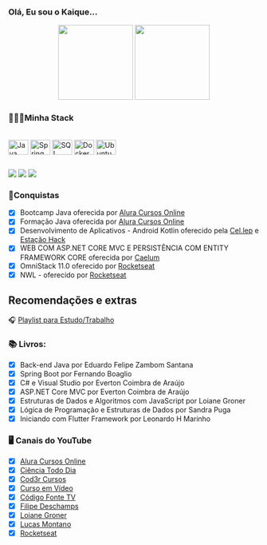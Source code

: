 ### Olá, Eu sou o Kaique...

<div align="center">
  <img height="150em" src="https://github-readme-stats.vercel.app/api?username=kbdemiranda&show_icons=true&theme=dark&include_all_commits=true&count_private=true"/>
  <img height="150em" src="https://github-readme-stats.vercel.app/api/top-langs/?username=kbdemiranda&langs_count=2&theme=dark"/>
</div>

### 👨🏻‍💻Minha Stack
<div style="display: inline_block"></br>
  <img align="center" alt="Java icon" height="30" width="40"
  src="https://cdn.jsdelivr.net/gh/devicons/devicon/icons/java/java-original.svg">
  <img align="center" alt="Spring icon" height="30" width="40" src="https://cdn.jsdelivr.net/gh/devicons/devicon/icons/spring/spring-original.svg">
  <img align="center" alt="SQL Server icon" height="30" width="40"
src="https://cdn.jsdelivr.net/gh/devicons/devicon/icons/microsoftsqlserver/microsoftsqlserver-plain-wordmark.svg">
  <img align="center" alt="Docker icon" height="30" width="40"
  src="https://cdn.jsdelivr.net/gh/devicons/devicon/icons/docker/docker-original-wordmark.svg">
  <img align="center" alt="Ubuntu icon" height="30" width="40"
  src="https://cdn.jsdelivr.net/gh/devicons/devicon/icons/ubuntu/ubuntu-plain-wordmark.svg">
</div>

##

<div> 
  <a href="https://linktr.ee/kbdemiranda" target="_blank"><img src="https://img.shields.io/badge/linktree-39E09B?style=for-the-badge&logo=linktree&logoColor=white" target="_blank"></a>
  <a href="https://www.linkedin.com/in/kbdemiranda" target="_blank"><img src="https://img.shields.io/badge/-LinkedIn-%230077B5?style=for-the-badge&logo=linkedin&logoColor=white" target="_blank"></a> 
    <a href="https://twitter.com/kbdemiranda" target="_blank"><img src="https://img.shields.io/badge/Twitter-1DA1F2?style=for-the-badge&logo=twitter&logoColor=white" target="_blank"></a>
</div>

### 🏅Conquistas

 - [x] Bootcamp Java oferecida por <a href="https://www.alura.com.br/" target="_blank">Alura Cursos Online</a>
 - [x] Formação Java oferecida por <a href="https://www.alura.com.br/" target="_blank">Alura Cursos Online</a>
 - [x] Desenvolvimento de Aplicativos - Android Kotlin oferecido pela <a href="https://br.cellep.com/estacaohack/" target="_blank">Cel.lep</a> e <a href="https://estacaohack.fb.com/" target="_blank">Estação Hack</a>
 - [x] WEB COM ASP.NET CORE MVC E PERSISTÊNCIA COM ENTITY FRAMEWORK CORE oferecida por <a href="https://www.caelum.com.br/" target="_blank">Caelum</a>
 - [x] OmniStack 11.0 oferecido por <a href="" target="_blank">Rocketseat</a>
 - [x] NWL - oferecido por <a href="" target="_blank">Rocketseat</a>

## Recomendações e extras
🎧 <a href="https://open.spotify.com/playlist/7r89NcFsOLLtoYsLN4x0Sl?si=d82b9fce06c343dd" target="_blank">Playlist para Estudo/Trabalho</a>

### 📚 Livros:

 - [x] Back-end Java por Eduardo Felipe Zambom Santana
 - [x] Spring Boot por Fernando Boaglio
 - [x] C# e Visual Studio por Everton Coimbra de Araújo
 - [x] ASP.NET Core MVC por Everton Coimbra de Araújo
 - [x] Estruturas de Dados e Algoritmos com JavaScript por Loiane Groner
 - [x] Lógica de Programação e Estruturas de Dados por Sandra Puga
 - [x] Iniciando com Flutter Framework por Leonardo H Marinho

### 🖥️ Canais do YouTube

 - [x] <a href="https://www.youtube.com/user/aluracursosonline" target="_blank">Alura Cursos Online</a>
 - [x] <a href="https://www.youtube.com/user/CienciaTodoDia" target="_blank">Ciência Todo Dia</a>
 - [x] <a href="https://www.youtube.com/channel/UCcMcmtNSSQECjKsJA1XH5MQ" target="_blank">Cod3r Cursos</a>
 - [x] <a href="https://www.youtube.com/user/cursosemvideo" target="_blank">Curso em Vídeo</a>
 - [x] <a href="https://www.youtube.com/user/codigofontetv" target="_blank">Código Fonte TV</a>
 - [x] <a href="https://www.youtube.com/channel/UCU5JicSrEM5A63jkJ2QvGYw" target="_blank">Filipe Deschamps</a>
 - [x] <a href="https://www.youtube.com/user/Loianeg" target="_blank">Loiane Groner</a>
 - [x] <a href="https://www.youtube.com/channel/UCyHOBY6IDZF9zOKJPou2Rgg" target="_blank">Lucas Montano</a>
 - [x] <a href="https://www.youtube.com/channel/UCSfwM5u0Kce6Cce8_S72olg" target="_blank">Rocketseat</a>
